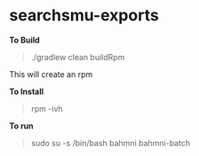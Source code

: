 # searchsmu-exports

**To Build**
> ./gradlew clean buildRpm

This will create an rpm

**To Install**
> rpm -ivh <rpm>

**To run**
> sudo su -s /bin/bash bahmni
> bahmni-batch
